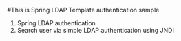 #This is Spring LDAP Template authentication sample
1. Spring LDAP authentication
2. Search user via simple LDAP authentication using JNDI